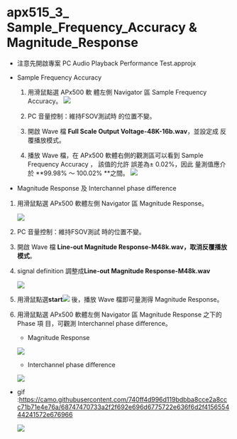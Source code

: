 apx515\_3\_ Sample\_Frequency\_Accuracy & Magnitude\_Response
=============================================================

-   注意先開啟專案 PC Audio Playback Performance Test.approjx

-   Sample Frequency Accuracy

    1.  用滑鼠點選 APx500 軟 體左側 Navigator 區 Sample Frequency
        Accuracy。 ![](https://i.imgur.com/drxI444.png)

    2.  PC 音量控制：維持FSOV測試時 的位置不變。
    3.  開啟 Wave 檔 **Full Scale Output Voltage-48K-16b.wav**，並設定成
        反覆播放模式。
    4.  播放 Wave 檔，在 APx500 軟體右側的觀測區可以看到 Sample
        Frequency Accuracy ， 該值的允許 誤差為± 0.02%，因此 量測值應介
        於 **99.98% ～ 100.02% **之間。
        ![](https://i.imgur.com/gGjlVse.png)

-   Magnitude Response 及 Interchannel phase difference

1.  用滑鼠點選 APx500 軟體左側 Navigator 區 Magnitude Response。

    ![](https://i.imgur.com/jLfrFeE.png)

2.  PC 音量控制：維持FSOV測試 時的位置不變。

3.  開啟 Wave 檔 **Line-out Magnitude Response-M48k.wav，取消反覆播放模式**。
    
4. signal definition 調整成**Line-out Magnitude Response-M48k.wav**

   ![](https://i.imgur.com/A3qWb9g.png)

5. 用滑鼠點選**start**![](https://i.imgur.com/C3aR7Sq.png) 後，播放 Wave 檔即可量測得 Magnitude Response。

6. 用滑鼠點選 APx500 軟體左側 Navigator 區 Magnitude Response 之下的
   Phase 項 目，可觀測 Interchannel phase difference。

   -   Magnitude Response

   ![](https://i.imgur.com/HYyCHnr.png)

   -   Interchannel phase difference

   ![](https://i.imgur.com/RqHOmgp.png)



* gif :https://camo.githubusercontent.com/740ff4d996d119bdbba8cce2a8ccc71b71e4e76a/68747470733a2f2f692e696d6775722e636f6d2f415655444241572e676966

  ![](https://i.imgur.com/AVUDBAW.gif)


